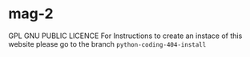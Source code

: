 # mag-2
GPL GNU PUBLIC LICENCE
For Instructions to create an instace of this website please go to the branch 
<code>python-coding-404-install</code>
